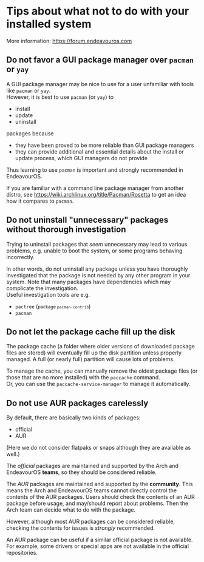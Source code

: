 # Tips about what not to do with your installed system

More information: https://forum.endeavouros.com

## Do not favor a GUI package manager over `pacman` or `yay`

A GUI package manager may be nice to use for a user unfamiliar with tools like `pacman` or `yay`.<br>
However, it is best to use `pacman` (or `yay`) to
- install
- update
- uninstall

 packages because
- they have been proved to be more reliable than GUI package managers
- they can provide additional and essential details about the install or update process, which GUI managers do not provide

Thus learning to use `pacman` is important and strongly recommended in EndeavourOS.

If you are familiar with a command line package manager from another distro, see https://wiki.archlinux.org/title/Pacman/Rosetta to get an idea how it compares to `pacman`.

## Do not uninstall "unnecessary" packages without thorough investigation

Trying to uninstall packages that *seem* unnecessary may lead to various problems, e.g. unable to boot the system, or some programs behaving incorrectly.

In other words, do not uninstall any package unless you have thoroughly investigated that the package is not needed by any other program in your system. Note that many packages have dependencies which may complicate the investigation.<br>
Useful investigation tools are e.g.
- `pactree` (<small>package `pacman-contrib`</small>)
- `pacman`

## Do not let the package cache fill up the disk

The package cache (a folder where older versions of downloaded package files are stored) will eventually fill up the disk partition unless properly managed. A full (or nearly full) partition will cause lots of problems.

To manage the cache, you can manually remove the oldest package files (or those that are no more installed) with the `paccache` command.<br>Or, you can use the `paccache-service-manager` to manage it automatically.

## Do not use AUR packages carelessly

By default, there are basically two kinds of packages:
- official
- AUR

(Here we do not consider flatpaks or snaps although they are available as well.)

The *official* packages are maintained and supported by the Arch and EndeavourOS **teams**, so they should be considered reliable.

The *AUR* packages are maintained and supported by the **community**. This means the Arch and EndeavourOS teams cannot directly control the contents of the AUR packages.
Users should check the contents of an AUR package before usage, and may/should report about problems. Then the Arch team can decide what to do with the package.

However, although most AUR packages can be considered reliable, checking the contents for issues is *strongly* recommended.

An AUR package can be useful if a similar official package is not available. For example, some drivers or special apps are not available in the official repositories.

